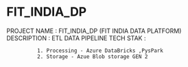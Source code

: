 # FIT_INDIA_DP
PROJECT NAME :  FIT_INDIA_DP (FIT INDIA DATA PLATFORM)
DESCRIPTION  :  ETL DATA PIPELINE
TECH STAK    :

              1. Processing - Azure DataBricks ,PysPark
              2. Storage - Azue Blob storage GEN 2 
              
